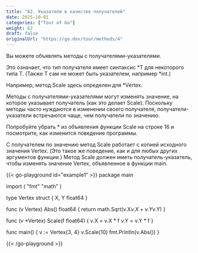 ```yaml
---
title: "62. Указатели в качестве получателей"
date: 2025-10-01
categories: ["Tour of Go"]
weight: 62
draft: false
originalUrl: "https://go.dev/tour/methods/4"
---
```


Вы можете объявлять методы с получателями-указателями.

Это означает, что тип получателя имеет синтаксис *T для некоторого типа T. (Также T сам не может быть указателем, например *int.)

Например, метод Scale здесь определен для *Vertex.

Методы с получателями-указателями могут изменять значение, на которое указывает получатель (как это делает Scale). Поскольку методы часто нуждаются в изменении своего получателя, получатели-указатели встречаются чаще, чем получатели по значению.

Попробуйте убрать * из объявления функции Scale на строке 16 и посмотрите, как изменится поведение программы.

С получателем по значению метод Scale работает с копией исходного значения Vertex. (Это такое же поведение, как и для любых других аргументов функции.) Метод Scale должен иметь получатель-указатель, чтобы изменять значение Vertex, объявленное в функции main.

{{< go-playground id="example1" >}}
package main

import (
    "fmt"
    "math"
)

type Vertex struct {
    X, Y float64
}

func (v Vertex) Abs() float64 {
    return math.Sqrt(v.X*v.X + v.Y*v.Y)
}

func (v *Vertex) Scale(f float64) {
    v.X = v.X * f
    v.Y = v.Y * f
}

func main() {
    v := Vertex{3, 4}
    v.Scale(10)
    fmt.Println(v.Abs())
}


{{< /go-playground >}} 